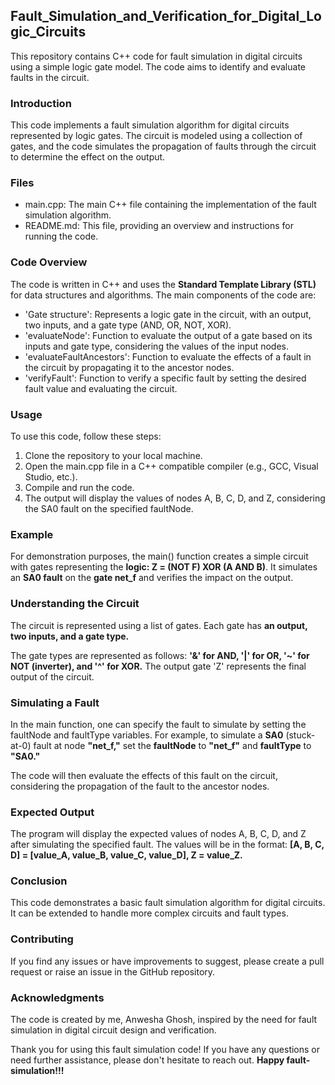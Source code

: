 ## Fault_Simulation_and_Verification_for_Digital_Logic_Circuits
This repository contains C++ code for fault simulation in digital circuits using a simple logic gate model. The code aims to identify and evaluate faults in the circuit.

### Introduction
This code implements a fault simulation algorithm for digital circuits represented by logic gates. The circuit is modeled using a collection of gates, and the code simulates the propagation of faults through the circuit to determine the effect on the output.

### Files
* main.cpp: The main C++ file containing the implementation of the fault simulation algorithm.
* README.md: This file, providing an overview and instructions for running the code.

### Code Overview
The code is written in C++ and uses the **Standard Template Library (STL)** for data structures and algorithms.
The main components of the code are:

* 'Gate structure': Represents a logic gate in the circuit, with an output, two inputs, and a gate type (AND, OR, NOT, XOR).
* 'evaluateNode': Function to evaluate the output of a gate based on its inputs and gate type, considering the values of the input nodes.
* 'evaluateFaultAncestors': Function to evaluate the effects of a fault in the circuit by propagating it to the ancestor nodes.
* 'verifyFault': Function to verify a specific fault by setting the desired fault value and evaluating the circuit.

### Usage
To use this code, follow these steps:
1. Clone the repository to your local machine.
2. Open the main.cpp file in a C++ compatible compiler (e.g., GCC, Visual Studio, etc.).
3. Compile and run the code.
4. The output will display the values of nodes A, B, C, D, and Z, considering the SA0 fault on the specified faultNode.

### Example
For demonstration purposes, the main() function creates a simple circuit with gates representing the **logic: Z = (NOT F) XOR (A AND B)**. It simulates an **SA0 fault** on the **gate net_f** and verifies the impact on the output.

### Understanding the Circuit
The circuit is represented using a list of gates. Each gate has **an output, two inputs, and a gate type.**

The gate types are represented as follows: **'&' for AND, '|' for OR, '~' for NOT (inverter), and '^' for XOR.**
The output gate 'Z' represents the final output of the circuit.

### Simulating a Fault
In the main function, one can specify the fault to simulate by setting the faultNode and faultType variables. For example, to simulate a **SA0** (stuck-at-0) fault at node **"net_f,"** set the **faultNode** to **"net_f"** and **faultType** to **"SA0."**

The code will then evaluate the effects of this fault on the circuit, considering the propagation of the fault to the ancestor nodes.

### Expected Output
The program will display the expected values of nodes A, B, C, D, and Z after simulating the specified fault. The values will be in the format: **[A, B, C, D] = [value_A, value_B, value_C, value_D], Z = value_Z.**

### Conclusion
This code demonstrates a basic fault simulation algorithm for digital circuits. It can be extended to handle more complex circuits and fault types.

### Contributing
If you find any issues or have improvements to suggest, please create a pull request or raise an issue in the GitHub repository.

### Acknowledgments
The code is created by me, Anwesha Ghosh, inspired by the need for fault simulation in digital circuit design and verification.

Thank you for using this fault simulation code! If you have any questions or need further assistance, please don't hesitate to reach out. **Happy fault-simulation!!!**

